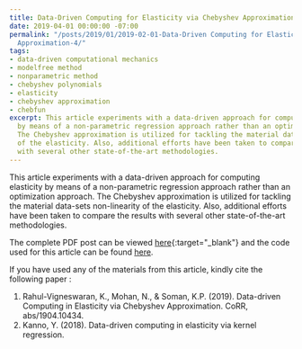 ```yaml
---
title: Data-Driven Computing for Elasticity via Chebyshev Approximation
date: 2019-04-01 00:00:00 -07:00
permalink: "/posts/2019/01/2019-02-01-Data-Driven Computing for Elasticity via Chebyshev
  Approximation-4/"
tags:
- data-driven computational mechanics
- modelfree method
- nonparametric method
- chebyshev polynomials
- elasticity
- chebyshev approximation
- chebfun
excerpt: This article experiments with a data-driven approach for computing elasticity
  by means of a non-parametric regression approach rather than an optimization approach.
  The Chebyshev approximation is utilized for tackling the material data-sets non-linearity
  of the elasticity. Also, additional efforts have been taken to compare the results
  with several other state-of-the-art methodologies.
---
```


This article experiments with a data-driven approach for computing elasticity by means of a non-parametric regression approach rather than an optimization approach. The Chebyshev approximation is utilized for tackling the material data-sets non-linearity of the elasticity. Also, additional efforts have been taken to compare the results with several other state-of-the-art methodologies.

The complete PDF post can be viewed [here](https://arxiv.org/abs/1904.10434){:target="_blank"} and the code used for this article can be found [here](https://github.com/rahulvigneswaran/Data-Driven-Computing-in-Elasticity-via-Chebyshev-Approximation).


If you have used any of the materials from this article, kindly cite the following paper :

1. Rahul-Vigneswaran, K., Mohan, N., & Soman, K.P. (2019). Data-driven Computing in Elasticity via Chebyshev Approximation. CoRR, abs/1904.10434.
2. Kanno, Y. (2018). Data-driven computing in elasticity via kernel regression.
